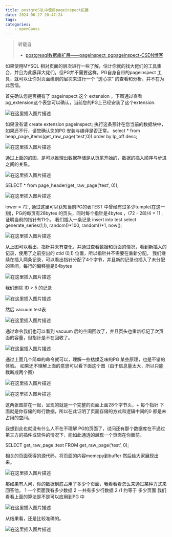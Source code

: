 ```yaml
---
title: postgreSQL中使用pageinspect拓展
date: 2024-06-27 20:47:24
tags:
categories:
    - openGauss
---
```


> 转载自
>
> - [postgresql数据库扩展——pageinspect_pgpageinspect-CSDN博客](https://blog.csdn.net/asmartkiller/article/details/118686612)



如果使用MYSQL 相对页面的层次进行一些了解，估计你就的找大佬们的工具集合，并且为此膜拜大佬们，但PG并不需要这样，PG自身自带的pageinspect 工具，就可以让你对页面级别的层次来进行一个 “透心凉” 的查看和分析，并不在为此苦恼。

<!--more-->

首先确认您是否拥有了 pageinspect 这个 extension ，下图通过查看pg_extension这个表您可以确认，当前您的PG上已经安装了这个extension.

![在这里插入图片描述](https://img-blog.csdnimg.cn/20210712235629691.png)

如果没有请 create extension pageinspect; 执行这条预计在您当前的数据块中，如果还不行，请您确认您的PG 安装与编译是否正常。
select * from heap_page_items(get_raw_page(‘test’,0)) order by lp_off desc;

![在这里插入图片描述](https://img-blog.csdnimg.cn/2021071223570099.png)

通过上面的的图，是可以推理出数据存储是从页尾开始的，数据的插入顺序与步进之间的关系。

![在这里插入图片描述](https://img-blog.csdnimg.cn/20210712235731255.png?x-oss-process=image/watermark,type_ZmFuZ3poZW5naGVpdGk,shadow_10,text_aHR0cHM6Ly9ibG9nLmNzZG4ubmV0L2FzbWFydGtpbGxlcg==,size_16,color_FFFFFF,t_70)

SELECT * from page_header(get_raw_page(‘test’, 0));

![在这里插入图片描述](https://img-blog.csdnimg.cn/20210712235753934.png)

lower = 72 , 通过这里可以获知当前PG的表TEST 中曾经有过多少tumple(在这一刻)，PG的每页有28bytes 的页头，同时每个指针是4bytes ，(72 - 28)/4 = 11 ,证明当前的指针有11个。
我们插入一条记录
insert into test select generate_series(1,1), random()*100, random()*1, now();

![在这里插入图片描述](https://img-blog.csdnimg.cn/20210712235824374.png?x-oss-process=image/watermark,type_ZmFuZ3poZW5naGVpdGk,shadow_10,text_aHR0cHM6Ly9ibG9nLmNzZG4ubmV0L2FzbWFydGtpbGxlcg==,size_16,color_FFFFFF,t_70)

从上图可以看出，指针并未有变化，并通过查看数据和页面的情况，看到新插入的记录，使用了之前空出的 ctid (0,1) 位置，所以指针并不需要在重新分配。
我们继续在插入两条记录，可以看出指针分配了4个字节，并且新的记录也插入了未分配的空间，每行的偏移量是64bytes

![在这里插入图片描述](https://img-blog.csdnimg.cn/20210712235851211.png)

我们删除 ID > 5 的记录

![在这里插入图片描述](https://img-blog.csdnimg.cn/20210712235911727.png)

然后 vacuum test表

![在这里插入图片描述](https://img-blog.csdnimg.cn/20210712235936476.png?x-oss-process=image/watermark,type_ZmFuZ3poZW5naGVpdGk,shadow_10,text_aHR0cHM6Ly9ibG9nLmNzZG4ubmV0L2FzbWFydGtpbGxlcg==,size_16,color_FFFFFF,t_70)

通过命令我们也可以看到 vacuum 后的空间回收了，并且页头也重新标记了次页面的容量，但指针是不在回收了。

![在这里插入图片描述](https://img-blog.csdnimg.cn/2021071300000387.png?x-oss-process=image/watermark,type_ZmFuZ3poZW5naGVpdGk,shadow_10,text_aHR0cHM6Ly9ibG9nLmNzZG4ubmV0L2FzbWFydGtpbGxlcg==,size_16,color_FFFFFF,t_70)

通过上面几个简单的命令就可以，理解一些枯燥乏味的PG 某些原理，也是不错的体验。
如果还不理解上面的意思可以看下面这个图（由于信息量太大，所以只能截断成两个图）

![在这里插入图片描述](https://img-blog.csdnimg.cn/20210713000028764.png)

![在这里插入图片描述](https://img-blog.csdnimg.cn/20210713000042613.png)


这两张图拼在一起，呈现的就是一个完整的页面上面28个字节头，+ 每个指针 下面就是你存储的每行数据，所以在此证明了页面存储的方式和逻辑中间的0 都是未占用的空间。

我想到此也就没有什么人不在不理解 PG的页面了，试问还有那个数据库在不通过第三方的插件或软件的情况下，能如此通透的展现一个页面在你面前。

SELECT get_raw_page::text FROM get_raw_page(‘test’, 0);

相关的页面获得的源代码，将页面的内容memcpy到buffer 然后给大家展现出来。

![在这里插入图片描述](https://img-blog.csdnimg.cn/20210713000110851.png?x-oss-process=image/watermark,type_ZmFuZ3poZW5naGVpdGk,shadow_10,text_aHR0cHM6Ly9ibG9nLmNzZG4ubmV0L2FzbWFydGtpbGxlcg==,size_16,color_FFFFFF,t_70)

那如果有人问，你的数据到底占用了多少个页面，我看看看怎么来通过某种方式来回答他。
1 一个页面我有多少数据
2 一共有多少行数据
2 /1 约等于 多少页面
我们看看上面的算法是不是可以应用到PG 中

![在这里插入图片描述](https://img-blog.csdnimg.cn/20210713000139797.png)


从结果看，还是比较准确的。

![在这里插入图片描述](https://img-blog.csdnimg.cn/20210713000206193.png)